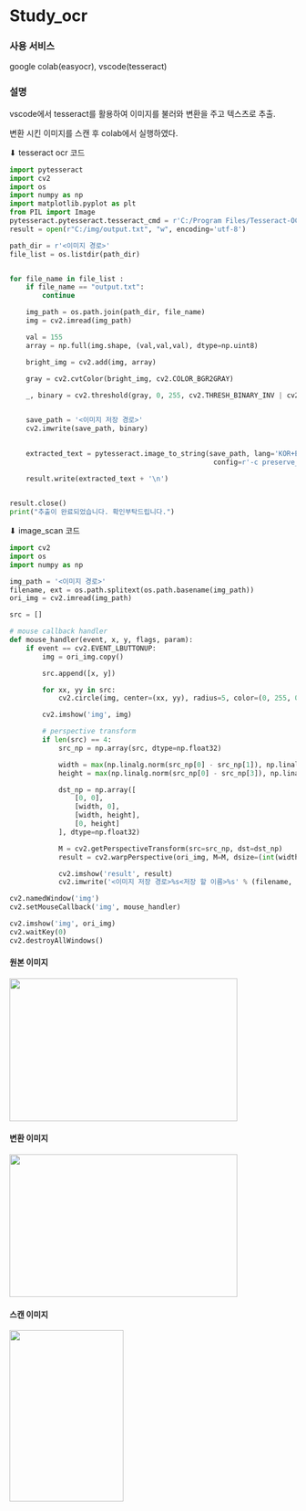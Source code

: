 # Study_ocr
### 사용 서비스

google colab(easyocr), vscode(tesseract)

### 설명 

vscode에서 tesseract를 활용하여 이미지를 불러와 변환을 주고 텍스츠로 추출.

변환 시킨 이미지를 스캔 후 colab에서 실행하였다.

⬇ tesseract ocr 코드
``` python
import pytesseract
import cv2
import os
import numpy as np
import matplotlib.pyplot as plt
from PIL import Image
pytesseract.pytesseract.tesseract_cmd = r'C:/Program Files/Tesseract-OCR/tesseract.exe'
result = open(r"C:/img/output.txt", "w", encoding='utf-8')

path_dir = r'<이미지 경로>'
file_list = os.listdir(path_dir)


for file_name in file_list :
    if file_name == "output.txt":
        continue

    img_path = os.path.join(path_dir, file_name)
    img = cv2.imread(img_path)

    val = 155
    array = np.full(img.shape, (val,val,val), dtype=np.uint8)

    bright_img = cv2.add(img, array)

    gray = cv2.cvtColor(bright_img, cv2.COLOR_BGR2GRAY)
    
    _, binary = cv2.threshold(gray, 0, 255, cv2.THRESH_BINARY_INV | cv2.THRESH_OTSU)


    save_path = '<이미지 저장 경로>'
    cv2.imwrite(save_path, binary)
 

    extracted_text = pytesseract.image_to_string(save_path, lang='KOR+ENG', 
                                                  config=r'-c preserve_interword_spaces=1 --psm 3 --oem 3 -l kor+eng --tessdata-dir"C:/Program Files/Tesseract-OCR/tessdata"')
    
    result.write(extracted_text + '\n')


result.close()
print("추출이 완료되었습니다. 확인부탁드립니다.")
```

⬇ image_scan 코드
``` python
import cv2
import os
import numpy as np

img_path = '<이미지 경로>'
filename, ext = os.path.splitext(os.path.basename(img_path))
ori_img = cv2.imread(img_path)

src = []

# mouse callback handler
def mouse_handler(event, x, y, flags, param):
    if event == cv2.EVENT_LBUTTONUP:
        img = ori_img.copy()

        src.append([x, y])

        for xx, yy in src:
            cv2.circle(img, center=(xx, yy), radius=5, color=(0, 255, 0), thickness=-1, lineType=cv2.LINE_AA)

        cv2.imshow('img', img)

        # perspective transform
        if len(src) == 4:
            src_np = np.array(src, dtype=np.float32)

            width = max(np.linalg.norm(src_np[0] - src_np[1]), np.linalg.norm(src_np[2] - src_np[3]))
            height = max(np.linalg.norm(src_np[0] - src_np[3]), np.linalg.norm(src_np[1] - src_np[2]))

            dst_np = np.array([
                [0, 0],
                [width, 0],
                [width, height],
                [0, height]
            ], dtype=np.float32)

            M = cv2.getPerspectiveTransform(src=src_np, dst=dst_np)
            result = cv2.warpPerspective(ori_img, M=M, dsize=(int(width), int(height)))

            cv2.imshow('result', result)
            cv2.imwrite('<이미지 저장 경로>%s<저장 할 이름>%s' % (filename, ext), result)

cv2.namedWindow('img')
cv2.setMouseCallback('img', mouse_handler)

cv2.imshow('img', ori_img)
cv2.waitKey(0)
cv2.destroyAllWindows()
```

#### 원본 이미지

<img src="https://github.com/jjang-yu/Study_ocr/assets/160578079/155db0e8-dda4-4511-b31c-a5b24e769c72" width="400" height="250"/>

#### 변환 이미지

<img src="https://github.com/jjang-yu/Study_ocr/assets/160578079/08332f46-0b2b-4843-b45d-794949a2f267" width="400" height="250"/>

#### 스캔 이미지

<img src="https://github.com/jjang-yu/Study_ocr/assets/160578079/6b249ecf-d98c-4625-9282-46bd2ac8eb9d" width="200" height="300"/>





